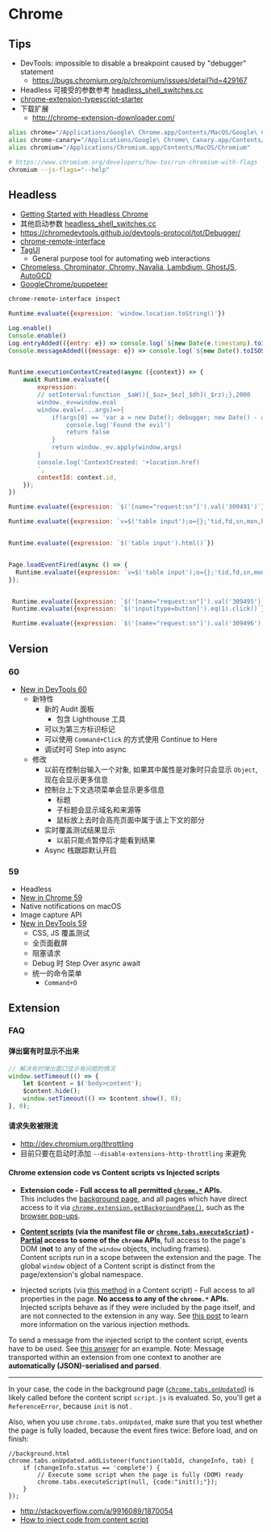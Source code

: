 # Chrome

## Tips
* DevTools: impossible to disable a breakpoint caused by "debugger" statement
  * https://bugs.chromium.org/p/chromium/issues/detail?id=429167
* Headless 可接受的参数参考 [headless_shell_switches.cc](https://cs.chromium.org/chromium/src/headless/app/headless_shell_switches.cc)
* [chrome-extension-typescript-starter](https://github.com/chibat/chrome-extension-typescript-starter)
* 下载扩展
  * http://chrome-extension-downloader.com/

```bash
alias chrome="/Applications/Google\ Chrome.app/Contents/MacOS/Google\ Chrome"
alias chrome-canary="/Applications/Google\ Chrome\ Canary.app/Contents/MacOS/Google\ Chrome\ Canary"
alias chromium="/Applications/Chromium.app/Contents/MacOS/Chromium"

# https://www.chromium.org/developers/how-tos/run-chromium-with-flags
chromium --js-flags="--help"
```

## Headless
* [Getting Started with Headless Chrome](https://developers.google.com/web/updates/2017/04/headless-chrome)
* 其他启动参数 [headless_shell_switches.cc](https://cs.chromium.org/chromium/src/headless/app/headless_shell_switches.cc)
* https://chromedevtools.github.io/devtools-protocol/tot/Debugger/
* [chrome-remote-interface](https://www.npmjs.com/package/chrome-remote-interface)
* [TagUI](https://github.com/tebelorg/TagUI)
  * General purpose tool for automating web interactions
* [Chromeless, Chrominator, Chromy, Navalia, Lambdium, GhostJS, AutoGCD](https://medium.com/@kensoh/chromeless-chrominator-chromy-navalia-lambdium-ghostjs-autogcd-ef34bcd26907)
* [GoogleChrome/puppeteer](https://github.com/GoogleChrome/puppeteer)

```bash
chrome-remote-interface inspect
```

```js
Runtime.evaluate({expression: 'window.location.toString()'})

Log.enable()
Console.enable()
Log.entryAdded(({entry: e}) => console.log(`${new Date(e.timestamp).toISOString()} ${e.source}:${e.level} ${e.text}`));
Console.messageAdded(({message: e}) => console.log(`${new Date().toISOString()} ${e.source}:${e.level} ${e.text}`))


Runtime.executionContextCreated(async ({context}) => {
    await Runtime.evaluate({
        expression: `
        // setInterval:function _$aW(){_$uz=_$ez[_$dh](_$rz);},2000
        window._ev=window.eval
        window.eval=(...args)=>{
            if(args[0] == 'var a = new Date(); debugger; new Date() - a > 100;'){
                console.log('Found the evil')
                return false
            }
            return window._ev.apply(window,args)
        }
        console.log('ContextCreated: '+location.href)
        `,
        contextId: context.id,
    });
})

Runtime.evaluate({expression: `$('[name="request:sn"]').val('309491')`})

Runtime.evaluate({expression: `v=$('table input');o={};'tid,fd,sn,mon,hnc,nc,img'.split(',').forEach(n=>o[n]=v.attr(n));JSON.stringify(o)`})


Runtime.evaluate({expression: `$('table input').html()`})


Page.loadEventFired(async () => {
  Runtime.evaluate({expression: `v=$('table input');o={};'tid,fd,sn,mon,hnc,nc,img'.split(',').forEach(n=>o[n]=v.attr(n));JSON.stringify(o)`})
});


 Runtime.evaluate({expression: `$('[name="request:sn"]').val('309495')`})
 Runtime.evaluate({expression: `$('input[type=button]').eq(1).click()`})

 Runtime.evaluate({expression: `$('[name="request:sn"]').val('309496');$('input[type=button]').eq(1).click()`})
```

## Version

### 60
* [New in DevTools 60](https://developers.google.com/web/updates/2017/05/devtools-release-notes)
  * 新特性
    * 新的 Audit 面板
      * 包含 Lighthouse 工具
    * 可以为第三方标识标记
    * 可以使用 `Command+Click` 的方式使用 Continue to Here
    * 调试时可 Step into async
  * 修改
    * 以前在控制台输入一个对象, 如果其中属性是对象时只会显示 `Object`, 现在会显示更多信息
    * 控制台上下文选项菜单会显示更多信息
      * 标题
      * 子标题会显示域名和来源等
      * 鼠标放上去时会高亮页面中属于该上下文的部分
    * 实时覆盖测试结果显示
      * 以前只能点暂停后才能看到结果
    * Async 栈跟踪默认开启



### 59
* Headless
* [New in Chrome 59](https://developers.google.com/web/updates/2017/05/nic59)
* Native notifications on macOS
* Image capture API
* [New in DevTools 59](https://developers.google.com/web/updates/2017/04/devtools-release-notes)
  * CSS, JS 覆盖测试
  * 全页面截屏
  * 阻塞请求
  * Debug 时 Step Over async await
  * 统一的命令菜单
    * `Command+O`

## Extension
### FAQ
#### 弹出窗有时显示不出来

```js
// 解决有时弹出窗口显示有问题的情况
window.setTimeout(() => {
    let $content = $('body>content');
    $content.hide();
    window.setTimeout(() => $content.show(), 0);
}, 0);
```

#### 请求失败被限流
* http://dev.chromium.org/throttling
* 目前只要在启动时添加 `--disable-extensions-http-throttling` 来避免

#### Chrome extension code vs Content scripts vs Injected scripts


- **Extension code - Full access to all permitted [`chrome.*`][1] APIs.**<br>
 This includes the [background page][2], and all pages which have direct access to it via [`chrome.extension.getBackgroundPage()`][3], such as the [browser pop-ups][4].

- **[Content scripts][5] (via the manifest file or [`chrome.tabs.executeScript`][6]) - [Partial][7] access to some of the `chrome` APIs**, full access to the page's DOM (**not** to any of the `window` objects, including frames).  
Content scripts run in a scope between the extension and the page. The global `window` object of a Content script is distinct from the page/extension's global namespace.

- Injected scripts (via [this method][8] in a Content script) - Full access to all properties in the page. **No access to any of the `chrome.*` APIs.**  
 Injected scripts behave as if they were included by the page itself, and are not connected to the extension in any way. See [this post][9] to learn more information on the various injection methods.

To send a message from the injected script to the content script, events have to be used. See [this answer][10] for an example. Note: Message transported within an extension from one context to another are **automatically (JSON)-serialised and parsed**.

---

In your case, the code in the background page ([`chrome.tabs.onUpdated`][11]) is likely called before the content script `script.js` is evaluated. So, you'll get a `ReferenceError`, because `init` is not .

Also, when you use `chrome.tabs.onUpdated`, make sure that you test whether the page is fully loaded, because the event fires twice: Before load, and on finish:

    //background.html
    chrome.tabs.onUpdated.addListener(function(tabId, changeInfo, tab) {
        if (changeInfo.status == 'complete') {
            // Execute some script when the page is fully (DOM) ready
            chrome.tabs.executeScript(null, {code:"init();"});
        }
    });


  [1]: http://developer.chrome.com/extensions/api_index.html
  [2]: http://developer.chrome.com/extensions/background_pages.html
  [3]: http://developer.chrome.com/extensions/extension.html#method-getBackgroundPage
  [4]: http://developer.chrome.com/extensions/browserAction.html
  [5]: http://developer.chrome.com/extensions/content_scripts.html
  [6]: http://developer.chrome.com/extensions/tabs.html#method-executeScript
  [7]:http://developer.chrome.com/extensions/extension.html#content%20scripts
  [8]: http://stackoverflow.com/a/9517879/938089?building-a-chrome-extension-inject-code-in-a-page-using-a-content-script
  [9]: http://stackoverflow.com/a/9517879/938089?building-a-chrome-extension-inject-code-in-a-page-using-a-content-script
  [10]: http://stackoverflow.com/q/9602022/938089?chrome-extension-retrieving-gmails-original-message
  [11]: http://developer.chrome.com/extensions/tabs.html#event-onUpdated

* http://stackoverflow.com/a/9916089/1870054
* [How to inject code from content script](http://stackoverflow.com/a/9517879/1870054)
